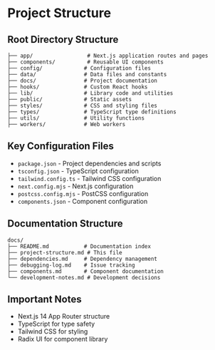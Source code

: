 # Project Structure

## Root Directory Structure
```
├── app/                 # Next.js application routes and pages
├── components/          # Reusable UI components
├── config/             # Configuration files
├── data/               # Data files and constants
├── docs/               # Project documentation
├── hooks/              # Custom React hooks
├── lib/                # Library code and utilities
├── public/             # Static assets
├── styles/             # CSS and styling files
├── types/              # TypeScript type definitions
├── utils/              # Utility functions
├── workers/            # Web workers
```

## Key Configuration Files
- `package.json` - Project dependencies and scripts
- `tsconfig.json` - TypeScript configuration
- `tailwind.config.ts` - Tailwind CSS configuration
- `next.config.mjs` - Next.js configuration
- `postcss.config.mjs` - PostCSS configuration
- `components.json` - Component configuration

## Documentation Structure
```
docs/
├── README.md           # Documentation index
├── project-structure.md # This file
├── dependencies.md     # Dependency management
├── debugging-log.md    # Issue tracking
├── components.md       # Component documentation
└── development-notes.md # Development decisions
```

## Important Notes
- Next.js 14 App Router structure
- TypeScript for type safety
- Tailwind CSS for styling
- Radix UI for component library 